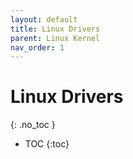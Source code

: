 ```yaml
---
layout: default
title: Linux Drivers 
parent: Linux Kernel
nav_order: 1
---
```


# Linux Drivers
{: .no_toc }

- TOC
{:toc}

